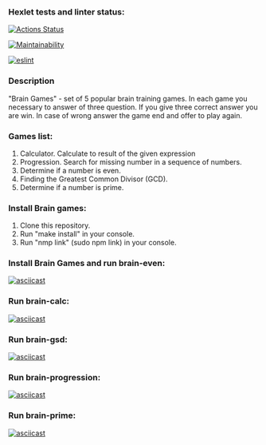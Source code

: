 ### Hexlet tests and linter status:
[![Actions Status](https://github.com/kokos511/frontend-project-lvl1/workflows/hexlet-check/badge.svg)](https://github.com/kokos511/frontend-project-lvl1/actions)

[![Maintainability](https://api.codeclimate.com/v1/badges/0c6d0d72f3c82058306c/maintainability)](https://codeclimate.com/github/kokos511/frontend-project-lvl1/maintainability)

[![eslint](https://github.com/kokos511/frontend-project-lvl1/actions/workflows/eslint.yml/badge.svg)](https://github.com/kokos511/frontend-project-lvl1/actions/workflows/eslint.yml)

### Description
"Brain Games" - set of 5 popular brain training games. In each game you necessary to answer of three question. If you give three correct answer you are win. In case of wrong answer the game end and offer to play again.

### Games list:
1. Calculator. Calculate to result of the given expression
2. Progression. Search for missing number in a sequence of numbers.
3. Determine if a number is even.
4. Finding the Greatest Common Divisor (GCD).
5. Determine if a number is prime.

### Install Brain games:
1. Clone this repository.
2. Run "make install" in your console.
3. Run "nmp link" (sudo npm link) in your console.

### Install Brain Games and run brain-even:
[![asciicast](https://asciinema.org/a/re8NksnmpmFEo8JYso45gxp9y.svg)](https://asciinema.org/a/re8NksnmpmFEo8JYso45gxp9y)

### Run brain-calc:
[![asciicast](https://asciinema.org/a/day0mde1rbTKeJkOO9dZ5B76l.svg)](https://asciinema.org/a/day0mde1rbTKeJkOO9dZ5B76l)

### Run brain-gsd:
[![asciicast](https://asciinema.org/a/L94YMlVst7olH133QiN085a7t.svg)](https://asciinema.org/a/L94YMlVst7olH133QiN085a7t)

### Run brain-progression:
[![asciicast](https://asciinema.org/a/akuyKAp9pvfjPRarBwcA5JM6a.svg)](https://asciinema.org/a/akuyKAp9pvfjPRarBwcA5JM6a)

### Run brain-prime:
[![asciicast](https://asciinema.org/a/42lIgHbnXL8MnMZfP6a7Jld4P.svg)](https://asciinema.org/a/42lIgHbnXL8MnMZfP6a7Jld4P)
